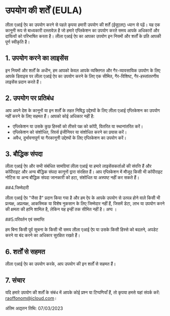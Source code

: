 # उपयोग की शर्तें (EULA)

लीला एआई ऐप का उपयोग करने से पहले कृपया हमारी उपयोग की शर्तें (ईयूएलए) ध्यान से पढ़ें। यह एक कानूनी रूप से बाध्यकारी दस्तावेज़ है जो हमारे एप्लिकेशन का उपयोग करते समय आपके अधिकारों और दायित्वों को परिभाषित करता है। लीला एआई ऐप का आपका उपयोग इन नियमों और शर्तों के प्रति आपकी पूर्ण स्वीकृति है।

## 1. उपयोग करने का लाइसेंस

इन नियमों और शर्तों के अधीन, हम आपको केवल आपके व्यक्तिगत और गैर-व्यावसायिक उपयोग के लिए आपके डिवाइस पर लीला एआई ऐप का उपयोग करने के लिए एक सीमित, गैर-विशिष्ट, गैर-हस्तांतरणीय लाइसेंस प्रदान करते हैं।

## 2. उपयोग पर प्रतिबंध

आप अपने देश के कानूनों या इन शर्तों के तहत निषिद्ध उद्देश्यों के लिए लीला एआई एप्लिकेशन का उपयोग नहीं करने के लिए सहमत हैं। आपको कोई अधिकार नहीं है:

- एप्लिकेशन या उसके कुछ हिस्सों को तीसरे पक्ष को कॉपी, वितरित या स्थानांतरित करें।
- एप्लिकेशन को संशोधित, रिवर्स इंजीनियर या संशोधित करने का प्रयास करें।
- अवैध, दुर्भावनापूर्ण या गैरकानूनी उद्देश्यों के लिए एप्लिकेशन का उपयोग करें।

## 3. बौद्धिक संपदा

लीला एआई ऐप और सभी संबंधित सामग्रियां लीला एआई या हमारे लाइसेंसकर्ताओं की संपत्ति हैं और कॉपीराइट और अन्य बौद्धिक संपदा कानूनों द्वारा संरक्षित हैं। आप एप्लिकेशन में मौजूद किसी भी कॉपीराइट नोटिस या अन्य बौद्धिक संपदा जानकारी को हटा, संशोधित या अस्पष्ट नहीं कर सकते हैं।

##4.जिम्मेदारी

लीला एआई ऐप "जैसा है" प्रदान किया गया है और हम ऐप के आपके उपयोग से उत्पन्न होने वाले किसी भी प्रत्यक्ष, अप्रत्यक्ष, आकस्मिक या विशेष नुकसान के लिए जिम्मेदार नहीं हैं, जिसमें डेटा, लाभ या उपयोग करने की क्षमता की हानि शामिल है, लेकिन यह इन्हीं तक सीमित नहीं है। अप्प ।

##5.परिवर्तन एवं समाप्ति

हम बिना किसी पूर्व सूचना के किसी भी समय लीला एआई ऐप या उसके किसी हिस्से को बदलने, अपडेट करने या बंद करने का अधिकार सुरक्षित रखते हैं।

## 6. शर्तों से सहमत

लीला एआई ऐप का उपयोग करके, आप उपयोग की इन शर्तों से सहमत हैं।

## 7. संचार

यदि हमारे उपयोग की शर्तों के संबंध में आपके कोई प्रश्न या टिप्पणियाँ हैं, तो कृपया हमसे यहां संपर्क करें: [raoffonom@icloud.com](mailto:raoffonom@icloud.com)।

अंतिम अद्यतन तिथि: 07/03/2023
